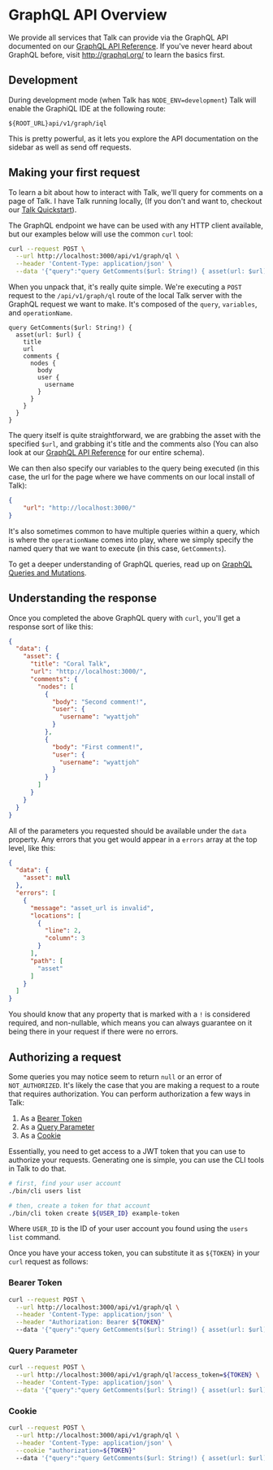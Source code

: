 # GraphQL API Overview

We provide all services that Talk can provide via the GraphQL API documented
on our [GraphQL API Reference](graphql.html). If you've never heard
about GraphQL before, visit http://graphql.org/ to learn the basics first.

## Development

During development mode (when Talk has `NODE_ENV=development`) Talk will enable
the GraphiQL IDE at the following route:

    ${ROOT_URL}api/v1/graph/iql

This is pretty powerful, as it lets you explore the API documentation on the
sidebar as well as send off requests.

## Making your first request

To learn a bit about how to interact with Talk, we'll query for comments on a
page of Talk. I have Talk running locally, (If you don't and want to, checkout
our [Talk Quickstart](./../01-01-talk-quickstart.html)).

The GraphQL endpoint we have can be used with any HTTP client available, but our
examples below will use the common `curl` tool:

```sh
curl --request POST \
  --url http://localhost:3000/api/v1/graph/ql \
  --header 'Content-Type: application/json' \
  --data '{"query":"query GetComments($url: String!) { asset(url: $url) { title url comments { nodes { body user { username } } } }}","variables":{"url":"http://localhost:3000/"},"operationName":"GetComments"}'
```

When you unpack that, it's really quite simple. We're executing a `POST` request
to the `/api/v1/graph/ql` route of the local Talk server with the GraphQL
request we want to make. It's composed of the `query`, `variables`, and
`operationName`.

```
query GetComments($url: String!) {
  asset(url: $url) {
    title
    url
    comments {
      nodes {
        body
        user {
          username
        }
      }
    }
  }
}
```

The query itself is quite straightforward, we are grabbing the asset with the
specified `$url`, and grabbing it's title and the comments also (You can also
look at our [GraphQL API Reference](graphql.html) for our entire schema).

We can then also specify our variables to the query being executed (in this
case, the url for the page where we have comments on our local install of Talk):

```json
{
    "url": "http://localhost:3000/"
}
```

It's also sometimes common to have multiple queries within a query, which is
where the `operationName` comes into play, where we simply specify the named
query that we want to execute (in this case, `GetComments`).

To get a deeper understanding of GraphQL queries, read up on
[GraphQL Queries and Mutations](http://graphql.org/learn/queries/).

## Understanding the response

Once you completed the above GraphQL query with `curl`, you'll get a response
sort of like this:

```json
{
  "data": {
    "asset": {
      "title": "Coral Talk",
      "url": "http://localhost:3000/",
      "comments": {
        "nodes": [
          {
            "body": "Second comment!",
            "user": {
              "username": "wyattjoh"
            }
          },
          {
            "body": "First comment!",
            "user": {
              "username": "wyattjoh"
            }
          }
        ]
      }
    }
  }
}
```

All of the parameters you requested should be available under the `data`
property. Any errors that you get would appear in a `errors` array at the top
level, like this:

```json
{
  "data": {
    "asset": null
  },
  "errors": [
    {
      "message": "asset_url is invalid",
      "locations": [
        {
          "line": 2,
          "column": 3
        }
      ],
      "path": [
        "asset"
      ]
    }
  ]
}
```

You should know that any property that is marked with a `!` is considered
required, and non-nullable, which means you can always guarantee on it being
there in your request if there were no errors.

## Authorizing a request

Some queries you may notice seem to return `null` or an error of
`NOT_AUTHORIZED`. It's likely the case that you are making a request to a
route that requires authorization. You can perform authorization a few ways in
Talk:

1. As a [Bearer Token](#bearer-token)
2. As a [Query Parameter](#query-parameter)
3. As a [Cookie](#cookie)

Essentially, you need to get access to a JWT token that you can use to authorize
your requests. Generating one is simple, you can use the CLI tools in Talk to do
that.

```sh
# first, find your user account
./bin/cli users list

# then, create a token for that account
./bin/cli token create ${USER_ID} example-token
```

Where `USER_ID` is the ID of your user account you found using the `users list`
command.

Once you have your access token, you can substitute it as `${TOKEN}` in your
`curl` request as follows:

### Bearer Token

```sh
curl --request POST \
  --url http://localhost:3000/api/v1/graph/ql \
  --header 'Content-Type: application/json' \
  --header "Authorization: Bearer ${TOKEN}"
  --data '{"query":"query GetComments($url: String!) { asset(url: $url) { title url comments { nodes { body user { username } } } }}","variables":{"url":"http://localhost:3000/"},"operationName":"GetComments"}'
```

### Query Parameter

```sh
curl --request POST \
  --url http://localhost:3000/api/v1/graph/ql?access_token=${TOKEN} \
  --header 'Content-Type: application/json' \
  --data '{"query":"query GetComments($url: String!) { asset(url: $url) { title url comments { nodes { body user { username } } } }}","variables":{"url":"http://localhost:3000/"},"operationName":"GetComments"}'
```

### Cookie

```sh
curl --request POST \
  --url http://localhost:3000/api/v1/graph/ql \
  --header 'Content-Type: application/json' \
  --cookie "authorization=${TOKEN}"
  --data '{"query":"query GetComments($url: String!) { asset(url: $url) { title url comments { nodes { body user { username } } } }}","variables":{"url":"http://localhost:3000/"},"operationName":"GetComments"}'
```